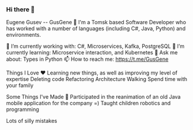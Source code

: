 ### Hi there 👋

Eugene Gusev -- GusGene 🥳
I'm a Tomsk based Software Developer who has worked with a number of languages (including C#, Java, Python) and environments.

🔨 I’m currently working with: C#, Microservices, Kafka, PostgreSQL
🌱 I’m currently learning: Microservice interaction, and Kubernetes
💬 Ask me about: Types in Python
📫 How to reach me: https://t.me/GusGene

Things I Love ❤️
Learning new things, as well as improving my level of expertise
Deleting code
Refactoring
Architecture
Walking
Spend time with your family

Some Things I've Made 🔧
Participated in the reanimation of an old Java mobile application for the company =)
Taught children robotics and programming

Lots of silly mistakes
